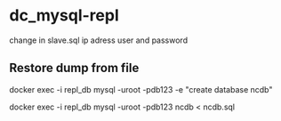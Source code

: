 # dc_mysql-repl #

change in slave.sql ip adress user and password

## Restore dump from file  ##
docker exec -i repl_db mysql -uroot -pdb123 -e "create database ncdb"

docker exec -i repl_db mysql -uroot -pdb123 ncdb < ncdb.sql

